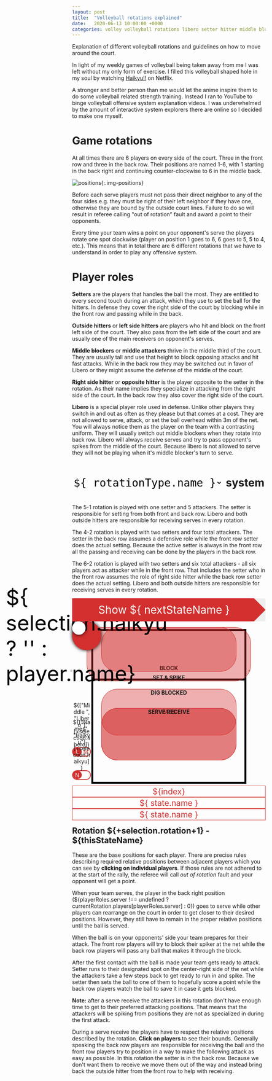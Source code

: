 ```yaml
---
layout: post
title:  "Volleyball rotations explained"
date:   2020-06-13 10:00:00 +0000
categories: volley volleyball rotations libero setter hitter middle blocker attacker opposite outside hitter Haikyu
---
```


Explanation of different volleyball rotations and guidelines on how to move around the court.

In light of my weekly games of volleyball being taken away from me I was left
without my only form of exercise. I filled this volleyball shaped hole in my
soul by watching [Haikyu!!](https://en.wikipedia.org/wiki/Haikyu!!) on
Netflix.

A stronger and better person than me would let the anime inspire them to do
some volleyball related strength training. Instead I ran to YouTube to binge
volleyball offensive system explanation videos. I was underwhelmed by the
amount of interactive system explorers there are online so I decided to make
one myself.

# Game rotations

At all times there are 6 players on every side of the court. Three in the
front row and three in the back row. Their positions are named 1-6, with 1
starting in the back right and continuing counter-clockwise to 6 in the middle
back.

![positions]({{"/assets/volley_rotations/positions.png"}}){:.img-positions}

Before each serve players must not pass their direct neighbor to any of the
four sides e.g. they must be right of their left neighbor if they have one,
otherwise they are bound by the outside court lines. Failure to do so will
result in referee calling "out of rotation" fault and award a point to their
opponents.

Every time your team wins a point on your opponent's serve the players rotate
one spot clockwise (player on position 1 goes to 6, 6 goes to 5, 5 to 4,
etc.). This means that in total there are 6 different rotations that we have
to understand in order to play any offensive system.

# Player roles

**Setters** are the players that handles the ball the most. They are entitled
to every second touch during an attack, which they use to set the ball for the
hitters. In defense they cover the right side of the court by blocking while
in the front row and passing while in the back.

**Outside hitters** or **left side hitters** are players who hit and block on
the front left side of the court. They also pass from the left side of the
court and are usually one of the main receivers on opponent's serves.

**Middle blockers** or **middle attackers** thrive in the middle third of the
court. They are usually tall and use that height to block opposing attacks and
hit fast attacks. While in the back row they may be switched out in favor of
Libero or they might assume the defense of the middle of the court.

**Right side hitter** or **opposite hitter** is the player opposite to the
setter in the rotation. As their name implies they specialize in attacking
from the right side of the court. In the back row they also cover the right
side of the court.

**Libero** is a special player role used in defense. Unlike other players they
switch in and out as often as they please but that comes at a cost. They are
not allowed to serve, attack, or set the ball overhead within 3m of the net.
You will always notice them as the player on the team with a contrasting
uniform. They will usually switch out middle blockers when they rotate into
back row. Libero will always receive serves and try to pass opponent's spikes
from the middle of the court. Because libero is not allowed to serve they will
not be playing when it's middle blocker's turn to serve.

<div id="app">
	<select style="display: inline-block;" id="rotationTypeSelect" v-model="selection.type">
		<option :value="index" v-for="(rotationType, index) in allRotations">${ rotationType.name }</option>
	</select>
	<h2 style="font-size: 2em; display: inline-block; margin-left: 0.2em;">system</h2>
	<div style="display: none">
		<select v-model="selection.rotation">
			<option :value="index-1" v-for="index in 6">Rotation ${ index }</option>
		</select>
		<select v-model="selection.gameState">
			<option
				:value="state"
				v-for="(state, index) in allGameStates"
			>${index+1}. ${state} </option>
		</select>
		<input type="checkbox" id="liberoCheckbox" v-model="selection.libero"/><label for="liberoCheckbox"> Libero </label>
		<input type="checkbox" id="serveCheckbox" v-model="selection.serve"/><label for="serveCheckbox"> Serve </label>
		<input type="checkbox" id="haikyuCheckbox" v-model="selection.haikyu"/><label for="haikyuCheckbox"> Haikyu </label>
	</div>
	<p v-if="currentRotation.name == '5-1'">
		The 5-1 rotation is played with one setter and 5 attackers. The setter is responsible for setting from both front and back row. Libero and both outside hitters are responsible for receiving serves in every rotation.
	</p>
	<p v-if="currentRotation.name == '4-2'">
    	The 4-2 rotation is played with two setters and four total attackers. The setter in the back row assumes a defensive role while the front row setter does the actual setting. Because the active setter is always in the front row all the passing and receiving can be done by the players in the back row.
	</p>
	<p v-if="currentRotation.name == '6-2'">
    	The 6-2 rotation is played with two setters and six total attackers - all six players act as attacker while in the front row. That includes the setter who in the front row assumes the role of right side hitter while the back row setter does the actual setting. Libero and both outside hitters are responsible for receiving serves in every rotation.
	</p>
	<!-- Button to go to next game state -->
	<a class="button next" v-on:click.stop.prevent="setNextState"> Show ${ nextStateName } </a>
	<div id="court">
		<div class="lecture">This is what it is and you can't deal with it</div>
		<!-- Court background -->
		<div class="lines full"></div>
		<div class="lines three"></div>
		<img class="net" src="{{'/assets/volley_rotations/net.png'}}" />
		<!-- Rotate left and right -->
		<img
			class="rotate right"
			src="{{'/assets/volley_rotations/ccw_arrow.png'}}"
			v-on:click="selection.rotation = (+selection.rotation + 1) % 6; selection.serve = true; selection.gameState = 'home';"
		/>
		<img
			class="rotate left"
			v-on:click="selection.rotation = (+selection.rotation + 5) % 6; selection.serve = true; selection.gameState = 'home';"
			src="{{'/assets/volley_rotations/cw_arrow.png'}}"
		/>
		<!-- Players and ball -->
		<div class="player" :class="{active: trackPlayer == index, notActive: trackPlayer != null && trackPlayer != index}" v-on:click="trackPlayer == index ? trackPlayer = null : trackPlayer = index" :style="getStyle(player)" v-for="(player, index) in getDisplayPlayers()">${ selection.haikyu ? '' : player.name}</div>
		<div class="ball" :style="getStyle(ball)"></div>
		<!-- Position lines -->
		<div class="position-limits" :style="line" v-for="line in trackedPlayerPositionLimits"></div>
		<!-- Switches -->
		<div
			title="Use libero"
			class="switch"
			:class="{down: !selection.libero}"
			style="bottom: 30%"
			v-on:click="selection.libero = !selection.libero"
		>
			<label>${["Middle ", "Libero"][+selection.libero]}</label>
			<span class="flip"></span>
			<span class="top">L</span>
			<span class="bottom">M</span>
		</div>
		<div
			title="Use Haikyu skin"
			class="switch"
			:class="{down: selection.haikyu}"
			style="bottom: 18%"
			v-on:click="selection.haikyu = !selection.haikyu"
		>
			<label>${["Names", "Haikyu"][+selection.haikyu]}</label>
			<span class="flip"></span>
			<span class="top">N</span>
			<span class="bottom haikyu-back"></span>
		</div>
		<!-- Mark areas -->
		<div v-if="selection.gameState == 'defend'" class="area pass">PASS</div>
		<div v-if="selection.gameState == 'defend'" class="area block">BLOCK</div>
		<div v-if="selection.gameState.endsWith('ttack')" class="area spike">SET & SPIKE</div>
		<div v-if="selection.gameState.endsWith('ttack')" class="area dig">DIG BLOCKED</div>
		<div v-if="selection.gameState == 'receive'" class="area pass">SERVE RECEIVE</div>
		<!-- Navbars -->
		<div class="navbar-container" style="left: 0; top: 85%; width: 100%">
			<div class="navbar rotations">
				<div
					:class="{active: index-1 == selection.rotation}"
					v-for="index in 6"
					v-on:click="selection.rotation = index-1;"
				>${index}</div>
			</div>
			<div class="navbar states">
				<div
					:class="{active: state.id == selection.gameState && selection.serve}"
					v-on:click="selection.gameState == state.id && selection.serve ? updatePlayers() : [selection.gameState, selection.serve] = [state.id, true]"
					v-for="state in gameStatesFlow.serve"
				>${ state.name }</div>
			</div>
			<div class="navbar states">
				<div
					:class="{active: state.id == selection.gameState && !selection.serve}"
					v-on:click="selection.gameState == state.id && !selection.serve ? updatePlayers() : [selection.gameState, selection.serve] = [state.id, false]"
					v-for="state in gameStatesFlow.receive"
				>${ state.name }</div>
			</div>
		</div>
	</div>
	<h2> Rotation ${+selection.rotation+1} - ${thisStateName} </h2>
	<p v-if="selection.gameState == 'home'">
		These are the base positions for each player. There are precise rules describing required relative positions between adjacent players which you can see by <b>clicking on individual players</b>. If those rules are not adhered to at the start of the rally, the referee will call <i>out of rotation</i> fault and your opponent will get a point.
	</p>
	<p v-if="selection.gameState == 'serve'">
		When your team serves, the player in the back right position (${playerRoles.server !== undefined ? currentRotation.players[playerRoles.server] : 0}) goes to serve while other players can rearrange on the court in order to get closer to their desired positions. However, they still have to remain in the proper relative positions until the ball is served.
	</p>
	<p v-if="selection.gameState == 'defend'">
		When the ball is on your opponents' side your team prepares for their attack. The front row players will try to block their spiker at the net while the back row players will pass any ball that makes it through the block.
	</p>
	<p v-if="selection.gameState.endsWith('ttack')">
		After the first contact with the ball is made your team gets ready to attack. Setter runs to their designated spot on the center-right side of the net while the attackers take a few steps back to get ready to run in and spike. The setter then sets the ball to one of them to hopefully score a point while the back row players watch the ball to save it in case it gets blocked.
	</p>
	<p v-if="selection.gameState == 'firstAttack' && playerRoles.attackers.toString() != playerRoles.first_attackers.toString()">
		<b>Note:</b> after a serve receive the attackers in this rotation don't have enough time to get to their preferred attacking positions. That means that the attackers will be spiking from positions they are not as specialized in during the first attack.
	</p>
	<p v-if="selection.gameState == 'receive'">
		During a serve receive the players have to respect the relative positions described by the rotation. <b> Click on players </b> to see their bounds. Generally speaking the back row players are responsible for receiving the ball and the front row players try to position in a way to make the following attack as easy as possible.
		<span v-if="isBackRow(playerRoles.setter)">
			In this rotation the setter is in the back row. Because we don't want them to receive we move them out of the way and instead bring back the outside hitter from the front row to help with receiving.
		</span>
	</p>
</div>

<style>
	.img-positions {
		float: right;
		width: 50%;
	}
	#rotationTypeSelect {
		font-size: 2em;
		background: none;
		border: none;
		display: block;
		font-family: monospace;
	}
	#court {
		width: 100%;
		position: relative;
		/*overflow: hidden;*/
	}
	#court:after {
		content: "";
		display: block;
		padding-bottom: 100%;
	}
	#court img, #court > div {
		position: absolute;
	}
	#court .area {
		background-color: #D32F2F60;
		border: solid #D32F2F 1px;
		border-radius: 3em;
		display: flex;
		justify-content: center;
		width: 70%;
		left: 15%;
		font-weight: bold;
		box-sizing: border-box;
	}
	#court .area.pass {
		height: 27%;
		top: 45%;
	}
	#court .area.dig {
		height: 24%;
		top: 35%;
	}
	#court .area.block {
		align-items: flex-end;
		height: 23%;
		top: 3%;
	}
	#court .area.spike {
		align-items: flex-end;
		height: 28%;
		top: 3%;
		width: 85%;
		left: 7.5%;
	}
	#court .switch {
		left: 0%;
		width: 9.8%;
		height: 5%;
		border: solid 2px #D32F2F;
		border-radius: 100px;
		cursor: pointer;
		box-sizing: border-box;
	}
	#court .switch label {
		position: absolute;
		bottom: 100%;
		width: 100%;
		text-align: center;
		display: block;
		overflow: hidden;
	}
	#court .switch span {
		display: flex;
		position: absolute;
		width: 51%;
		height: 100%;
		justify-content: center;
		color: #D32F2F;
		align-items: center;
	}
	#court .switch .top {
		left: -1%;
		color: white;
	}
	#court .switch.down .top {
		color: #D32F2F;
	}
	#court .switch .bottom {
		right: 0;
		color: #D32F2F;
	}
	#court .switch .haikyu-back {
		background-image: url({{'/assets/volley_rotations/haikyu_short.png'}});
		background-size: 80%;
		background-position: center;
		background-repeat: no-repeat;
	}
	#court .switch.down .bottom {
		color: white;
	}
	#court .switch .flip {
		width: 51%;
		height: 102%;
		left: -1%;
		border-radius: 100%;
		background-color: #D32F2F;
		top: -1%;
		transition: left 0.2s;
	}
	#court .switch.down .flip {
		left: 50%;
	}
	#court .position-limits {
		border: 1px dashed black;
		z-index: 4;
	}
	.next.button {
		background: #D32F2F;
		display: block;
		border: none;
		color: white;
		height: 60px;
		line-height: 60px;
		position: relative;
		cursor: pointer;
		text-decoration: none;
		text-align: center;
		font-size: 2em; 
		border-right: 30px solid #eee;
		padding-left: 5px;
		z-index: 15;
	}
	.next.button:after {
		content: "";
		position: absolute;
		left: 100%;
		border-width: 30px;
		border-color: transparent transparent transparent #D32F2F;
		border-style: solid;
		top: 0;
	}
	#court .lecture {
		z-index: 7;
		background: rgba(0, 0, 0, 0.8);
		top: 0;
		left: 0;
		width: 100%;
		height: 100%;
		padding: 1em;
		color: white;
		display: none;
	}
	#court .net {
		left: 0;
		top: 2px;
	}
	#court .lines.three {
		height: 26.667%;
		border-bottom: 5px solid black;
	}
	#court .lines.full {
		height: 80%;
		border: 5px solid black;
	}
	#court .lines {
		box-sizing: border-box;
		width: 80%;
		left: 10%;
		top: 4%;
	}
	#court .player:hover {
		box-shadow: 0px 0px 50px 10px black;
		transform-origin: center center;
		transform: scale(1.1);
		z-index: 10;
	}
	#court .player, #court .ball {
		border-radius: 100%;
		box-sizing: border-box;
		display: flex;
		align-items: center;
		justify-content: center;
		box-shadow: 0px 0px 10px black;
		color: black;
		cursor: pointer;
		transition: left 2s, top 2s, box-shadow 1s, transform 1s, opacity 0.3s;
		background-size: cover;
	}
	#court .ball {
		width: 7%;
		height: 7%;
		z-index: 5;
		background-color: white;
		font-size: 30px;
		/*border:solid;*/
	}
	#court .player {
		width: 15%;
		height: 15%;
		background-color: #D32F2F;
		font-size: 55px;
		z-index: 3;
	}
	#court .player.active {
		box-shadow: 0px 0px 10px 5px #D32F2F;
		transform-origin: center center;
		transform: scale(1.05);
		z-index: 3;
	}
	#court .player.notActive {
		opacity: 0.7;
	}
	#court .rotate {
		top: 25%;
		height: 10%;
		cursor: pointer;
	}
	#court .rotate.left {
		right: 91%;
	}
	#court .rotate.right {
		left: 91%;
	}

	.navbar {
		height: 30px;
		display: flex;
	}
	.navbar > div {
		display: inline-block;
		position: relative;
		height: 100%;
		line-height: 30px;
		text-align: center;
		border: 1px solid #D32F2F;
		color: #D32F2F;
		box-sizing: border-box;
		cursor: pointer;
		flex: 1;
		font-size: 1.5em;
	}
	.navbar > div:not(:first-child) {
		border-left: none;
		padding-left: 15px;
	}
	.navbar > div:not(:last-child) {
		border-right: none;
	}
	.navbar > div:hover, .navbar > div.active {
		background: #D32F2F;
		color: white;
	}
	.navbar > div:not(:last-child):after, .navbar > div:not(:last-child):before {
		content:"";
		display:inline-block;
		position: absolute;
		z-index: 1;
		border-width: 15px;
		border-style: solid;
		border-right: none;
		width: 0px;
		height: 0px;
		left: 100%;
		top: -1px;
	}
   .navbar > div:not(:last-child):before{
		border-width: 14px;
		display: block;
		border-color: transparent transparent transparent #eeeeee;
		z-index: 2;
		top:0px;
	}
   .navbar > div:not(:last-child):after, .navbar > div:not(:last-child):hover:before , .navbar > div:not(:last-child).active:before {
		border-color: transparent transparent transparent #D32F2F;
	}

	@media(max-width: 500px) {
		#court .rotate {
			font-size: 3em;
		}
		#court .player {
			font-size: 30px;
		}

		.next.button {
			height: 30px;
			line-height: 30px;
			font-size: initial;
			border-right-width: 15px;
		}
		.next.button:after {
			border-width: 15px;
		}

		#court .switch {
			font-size: x-small;
		}

		.navbar > div {
			font-size: initial;
		}
	}

</style>
<script src="https://cdn.jsdelivr.net/npm/vue"></script>
<script src="{{'/assets/volley_rotations/draw_court.js'}}"></script>
